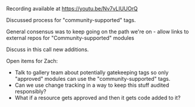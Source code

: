 Recording available at https://youtu.be/Nv7vLIUUOrQ

Discussed process for "community-supported" tags.

General consensus was to keep going on the path we're on - allow links to external repos for "Community-supported" modules

Discuss in this call new additions.

Open items for Zach:
* Talk to gallery team about potentially gatekeeping tags so only "approved" modules can use the "community-supported" tags.
* Can we use change tracking in a way to keep this stuff audited responsibly?
* What if a resource gets approved and then it gets code added to it?
